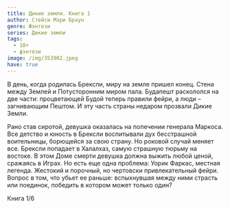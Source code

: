 ```yaml
---
title: Дикие земли. Книга 1
author: Стейси Мэри Браун
genre: Фэнтези
series: Дикие земли
tags:
  - 18+
  - фэнтези
image: /img/353902.jpeg
have: true
---
```

В день, когда родилась Брексли, миру на земле пришел конец. Стена между Землей и Потусторонним миром пала. Будапешт раскололся на две части: процветающей Будой теперь правили фейри, а люди – загнивающим Пештом. И эту часть страны недаром прозвали Дикие Земли.

Рано став сиротой, девушка оказалась на попечении генерала Маркоса. Все детство и юность в Брексли воспитывали дух бесстрашной воительницы, борющейся за свою страну. Но роковой случай меняет все. Брексли попадает в Халалхаз, самую страшную тюрьму на востоке. В этом Доме смерти девушка должна выжить любой ценой, сражаясь в Играх. Но есть еще одна проблема: Уорик Фаркас, местная легенда. Жестокий и порочный, но чертовски привлекательный фейри. Вопрос в том, что убьет ее раньше: вспыхнувшая между ними страсть или поединок, победить в котором может только один?

Книга 1/6